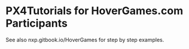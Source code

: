 # PX4Tutorials for HoverGames.com Participants
See also nxp.gitbook.io/HoverGames for step by step examples.
